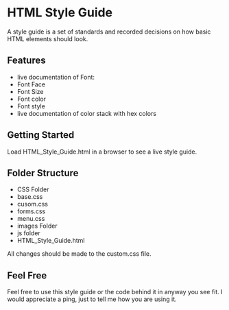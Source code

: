 # HTML Style Guide

A style guide is a set of standards and recorded decisions on how basic HTML elements should look.

## Features
- live documentation of Font:
 - Font Face
 - Font Size
 - Font color
 - Font style
- live documentation of color stack with hex colors


## Getting Started
Load HTML_Style_Guide.html in a browser to see a live style guide.

## Folder Structure
- CSS Folder
 - base.css
 - cusom.css
 - forms.css
 - menu.css
- images Folder
- js folder
- HTML_Style_Guide.html

All changes should be made to the custom.css file.

## Feel Free
Feel free to use this style guide or the code behind it in anyway you see fit. I would appreciate a ping, just to tell me how you are using it.
